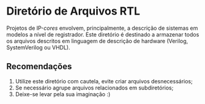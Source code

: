 Diretório de Arquivos RTL
=========================
Projetos de IP-*cores* envolvem, principalmente, a descrição de sistemas em modelos a nível de registrador. Este diretório é destinado a armazenar todos os arquivos descritos em linguagem de descrição de hardware (Verilog, SystemVerilog ou VHDL). 

Recomendações
-------------
1. Utilize este diretório com cautela, evite criar arquivos desnecessários;
2. Se necessário agrupe arquivos relacionados em subdiretórios;
3. Deixe-se levar pela sua imaginação :)

